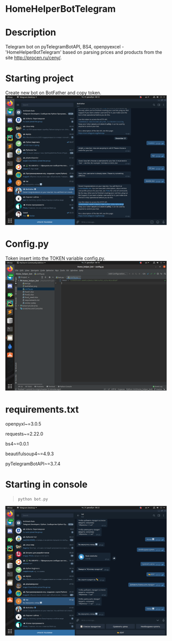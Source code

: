# HomeHelperBotTelegram
# Description
  Telegram bot on pyTelegramBotAPI, BS4, openpyexcel - 'HomeHelperBotTelegram' based on parsing prices and products from the site http://procen.ru/ceny/.
# Starting project
   Create new bot on BotFather and copy token.
   ![](https://github.com/shugaibov-valy/HomeHelperBotTelegram/blob/master/botfather.png)
# Config.py   
   Token insert into the TOKEN variable config.py.
   ![](https://github.com/shugaibov-valy/HomeHelperBotTelegram/blob/master/token_config.png)
# requirements.txt
  openpyxl~=3.0.5
  
  requests~=2.22.0
  
  bs4~=0.0.1
  
  beautifulsoup4~=4.9.3
  
  pyTelegramBotAPI~=3.7.4
  
# Starting in console
   >```python bot.py```
  
![](https://github.com/shugaibov-valy/HomeHelperBotTelegram/blob/master/project.png)
